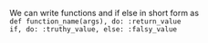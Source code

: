 We can write functions and if else in short form as  
`def function_name(args), do: :return_value`  
`if, do: :truthy_value, else: :falsy_value`
